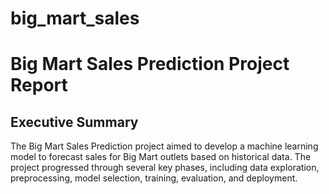 # big_mart_sales

# Big Mart Sales Prediction Project Report

## Executive Summary

The Big Mart Sales Prediction project aimed to develop a machine learning model to forecast sales for Big Mart outlets based on historical data. The project progressed through several key phases, including data exploration, preprocessing, model selection, training, evaluation, and deployment.



